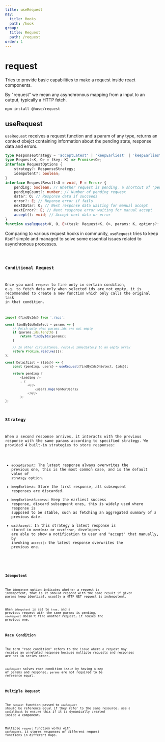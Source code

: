 ```yaml
---
title: useRequest
nav:
  title: Hooks
  path: /hook
group:
  title: Request
  path: /request
order: 1
---
```


# request

Tries to provide basic capabilities to make a request inside react components.

By "request" we mean any asynchronous mapping from a input to an output, typically a HTTP fetch.

```shell
npm install @huse/request
```

## useRequest

`useRequest` receives a request function and a param of any type, returns an context obejct containing information about the pending state, response data and errors.

```typescript
type ResponseStrategy = 'acceptLatest' | 'keepEarliest' | 'keepEarliestSuccess' | 'waitAccept';
type Request<K, O> = (key: K) => Promise<O>;
interface RequestOptions {
    strategy?: ResponseStrategy;
    idempotent?: boolean;
}
interface RequestResult<O = void, E = Error> {
    pending: boolean; // Whether request is pending, a shortcut of "pendingCount > 0"
    pendingCount?: number; // Number of pending request
    data?: O; // Response data if succeeds
    error?: E; // Reponse error if fails
    nextData?: O; // Next response data waiting for manual accept
    nextError?: E; // Next response error waiting for manual accept
    accept(): void; // Accept next data or error
}
function useRequest<K, O, E>(task: Request<K, O>, params: K, options?: RequestOptions): RequestResult<O, E>;
```

Comparing to various request hooks in community, `useRequest` tries to keep itself simple and managed to solve some essential issues related to asynchronous processes.

<code src='./demo/useRequest.tsx'>

### Conditional Request

Once you want `request` to fire only in certain condition, e.g. to fetch data only when selected ids are not empty, it is recommended to create a new function which only calls the original task in that condition.

```javascript
import {findByIds} from './api';

const findByIdsOnSelect = params => {
    // Fetch only when params.ids are not empty
    if (params.ids.length) {
        return findByIds(params);
    }

    // In other circumstance, resolve immediately to an empty array
    return Promise.resolve([]);
};

const DetailList = ({ids}) => {
    const {pending, users} = useRequest(findByIdsOnSelect, {ids});

    return pending ?
        <Loading />
        : (
            <ul>
                {users.map(renderUser)}
            </ul>
        );
};
```

### Strategy

When a second response arrives, it interacts with the previous response with the same params according to specified strategy.
We provided 4 built-in strategies to store responses:

- `acceptLatest`: The latest response always overwrites the previous one, this is the most common case, and is the default value of `strategy` option.
- `keepEarliest`: Store the first response, all subsequent responses are discarded.
- `keepEarliestSuccess`: Keep the earliest success response, discard subsequent ones, this is widely used where response is supposed to be stable, such as fetching an aggregated summary of a previous date.
- `waitAccept`: In this strategy a latest response is stored in `nextData` or `nextError`, developers are able to show a notification to user and "accept" that manually, by invoking `accept()` the latest response overwrites the previous one.

<code src='./demo/useRequest2.tsx'>

### Idempotent

The `idempotent` option indicates whether a request is indempotent, that is it should respond with the same result if given params keep identical, usually a HTTP GET request is indempotent.

When `idempotent` is set to `true`, and a previous request with the same params is pending, `useRequest` doesn't fire another request, it reuses the previous one.

### Race Condition

The term "race condition" refers to the issue where a request may receive an unrelated response because multiple requests and responses are not in series order.

`useRequest` solves race condition issue by having a map of params and response, `params` are not required to be reference equal.

### Multiple Request

The `request` function passed to `useRequest` should be reference equal if they refer to the same resource,
use a `useCallback` to ensure this if it is dynamically created inside a component.

Multiple `request` function works with `useRequest`, it stores responses of different request functions in different maps.
